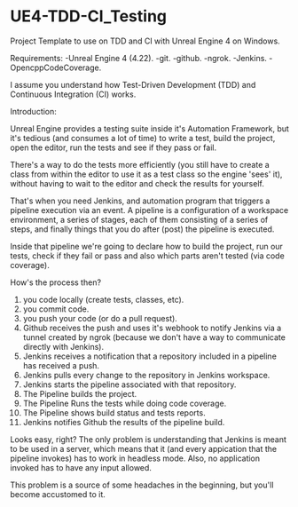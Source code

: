 # UE4-TDD-CI_Testing
Project Template to use on TDD and CI with Unreal Engine 4 on Windows.

Requirements:
  -Unreal Engine 4 (4.22).
  -git.
  -github.
  -ngrok.
  -Jenkins.
  -OpencppCodeCoverage.

I assume you understand how Test-Driven Development (TDD) and Continuous Integration (CI) works.

Introduction:

Unreal Engine provides a testing suite inside it's Automation Framework, but it's tedious (and consumes a lot of time) to write a test, build the project, open the editor,
 run the tests and see if they pass or fail.

There's a way to do the tests more efficiently (you still have to create a class from within the editor to use it as a test class so the engine 'sees' it),
 without having to wait to the editor and check the results for yourself.

That's when you need Jenkins, and automation program that triggers a pipeline execution via an event.
A pipeline is a configuration of a workspace environment, a series of stages, each of them consisting of a series of steps, and finally things that you do after (post) the
 pipeline is executed.

Inside that pipeline we're going to declare how to build the project, run our tests, check if they fail or pass and also which parts aren't tested (via code coverage).

How's the process then?

1) you code locally (create tests, classes, etc).
2) you commit code.
2) you push your code (or do a pull request).
3) Github receives the push and uses it's webhook to notify Jenkins via a tunnel created by ngrok (because we don't have a way to communicate directly with Jenkins).
4) Jenkins receives a notification that a repository included in a pipeline has received a push.
5) Jenkins pulls every change to the repository in Jenkins workspace.
6) Jenkins starts the pipeline associated with that repository.
7) The Pipeline builds the project.
8) The Pipeline Runs the tests while doing code coverage.
9) The Pipeline shows build status and tests reports.
10) Jenkins notifies Github the results of the pipeline build.

Looks easy, right? The only problem is understanding that Jenkins is meant to be used in a server, which means that it (and every
 appication that the pipeline invokes) has to work in headless mode. Also, no application invoked has to have any input allowed.

This problem is a source of some headaches in the beginning, but you'll become accustomed to it.



 

